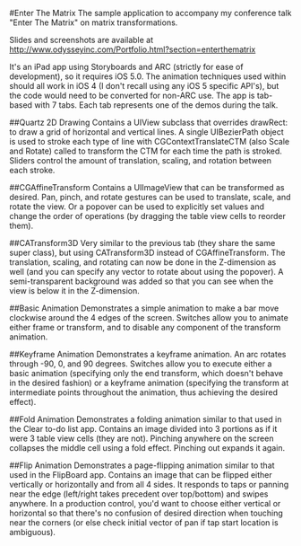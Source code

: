 #Enter The MatrixThe sample application to accompany my conference talk "Enter The Matrix" on matrix transformations.Slides and screenshots are available at http://www.odysseyinc.com/Portfolio.html?section=enterthematrixIt's an iPad app using Storyboards and ARC (strictly for ease of development), so it requires iOS 5.0.  The animation techniques used within should all work in iOS 4 (I don't recall using any iOS 5 specific API's), but the code would need to be converted for non-ARC use.  The app is tab-based with 7 tabs.  Each tab represents one of the demos during the talk.##Quartz 2D DrawingContains a UIView subclass that overrides drawRect: to draw a grid of horizontal and vertical lines.  A single UIBezierPath object is used to stroke each type of line with CGContextTranslateCTM (also Scale and Rotate) called to transform the CTM for each time the path is stroked.  Sliders control the amount of translation, scaling, and rotation between each stroke.##CGAffineTransformContains a UIImageView that can be transformed as desired.  Pan, pinch, and rotate gestures can be used to translate, scale, and rotate the view.  Or a popover can be used to explicitly set values and change the order of operations (by dragging the table view cells to reorder them).##CATransform3DVery similar to the previous tab (they share the same super class), but using CATransform3D instead of CGAffineTransform.  The translation, scaling, and rotating can now be done in the Z-dimension as well (and you can specify any vector to rotate about using the popover).  A semi-transparent background was added so that you can see when the view is below it in the Z-dimension.##Basic AnimationDemonstrates a simple animation to make a bar move clockwise around the 4 edges of the screen.  Switches allow you to animate either frame or transform, and to disable any component of the transform animation.##Keyframe AnimationDemonstrates a keyframe animation.  An arc rotates through -90, 0, and 90 degrees.  Switches allow you to execute either a basic animation (specifying only the end transform, which doesn't behave in the desired fashion) or a keyframe animation (specifying the transform at intermediate points throughout the animation, thus achieving the desired effect).##Fold AnimationDemonstrates a folding animation similar to that used in the Clear to-do list app.  Contains an image divided into 3 portions as if it were 3 table view cells (they are not).  Pinching anywhere on the screen collapses the middle cell using a fold effect.  Pinching out expands it again.##Flip AnimationDemonstrates a page-flipping animation similar to that used in the FlipBoard app.  Contains an image that can be flipped either vertically or horizontally and from all 4 sides.  It responds to taps or panning near the edge (left/right takes precedent over top/bottom) and swipes anywhere.  In a production control, you'd want to choose either vertical or horizontal so that there's no confusion of desired direction when touching near the corners (or else check initial vector of pan if tap start location is ambiguous).